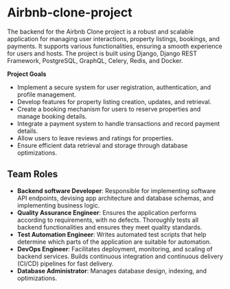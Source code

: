 # Airbnb-clone-project
The backend for the Airbnb Clone project is a robust and scalable application for managing user interactions, property listings, bookings, and payments. It supports various functionalities, ensuring a smooth experience for users and hosts. The project is built using Django, Django REST Framework, PostgreSQL, GraphQL, Celery, Redis, and Docker.

**Project Goals**
- Implement a secure system for user registration, authentication, and profile management.
- Develop features for property listing creation, updates, and retrieval.
- Create a booking mechanism for users to reserve properties and manage booking details.
- Integrate a payment system to handle transactions and record payment details.
- Allow users to leave reviews and ratings for properties.
- Ensure efficient data retrieval and storage through database optimizations.

## Team Roles
- **Backend software Developer**: Responsible for implementing software API endpoints, devising app architecture and database schemas, and implementing business logic.
- **Quality Assurance Engineer**: Ensures the application performs according to requirements, with no defects. Thoroughly tests all backend functionalities and ensures they meet quality standards.
- **Test Automation Engineer**: Writes automated test scripts that help determine which parts of the application are suitable for automation.
- **DevOps Engineer**: Facilitates deployment, monitoring, and scaling of backend services. Builds continuous integration and continuous delivery (CI/CD) pipelines for fast delivery.
- **Database Administrator**: Manages database design, indexing, and optimizations.
